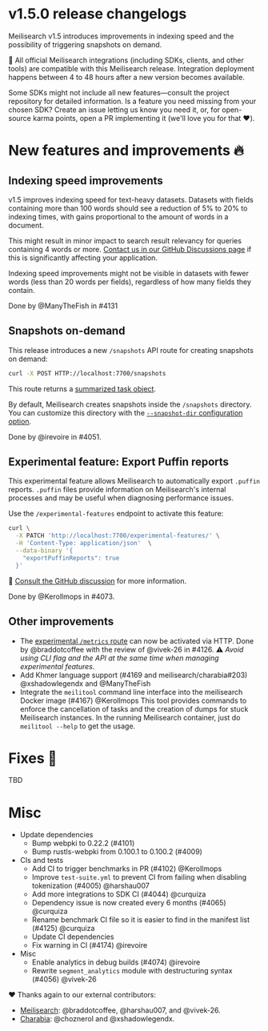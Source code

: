 # v1.5.0 release changelogs

Meilisearch v1.5 introduces improvements in indexing speed and the possibility of triggering snapshots on demand.

🧰 All official Meilisearch integrations (including SDKs, clients, and other tools) are compatible with this Meilisearch release. Integration deployment happens between 4 to 48 hours after a new version becomes available.

Some SDKs might not include all new features—consult the project repository for detailed information. Is a feature you need missing from your chosen SDK? Create an issue letting us know you need it, or, for open-source karma points, open a PR implementing it (we'll love you for that ❤️).

# New features and improvements 🔥

## Indexing speed improvements

v1.5 improves indexing speed for text-heavy datasets. Datasets with fields containing more than 100 words should see a reduction of 5% to 20% to indexing times, with gains proportional to the amount of words in a document.

This might result in minor impact to search result relevancy for queries containing 4 words or more. [Contact us in our GitHub Discussions page](https://github.com/orgs/meilisearch/discussions/704) if this is significantly affecting your application.

Indexing speed improvements might not be visible in datasets with fewer words (less than 20 words per fields), regardless of how many fields they contain.

Done by @ManyTheFish in #4131

## Snapshots on-demand

This release introduces a new `/snapshots` API route for creating snapshots on demand:

```bash
curl -X POST HTTP://localhost:7700/snapshots
```

This route returns a [summarized task object](https://www.meilisearch.com/docs/reference/api/tasks).

By default, Meilisearch creates snapshots inside the `/snapshots` directory. You can customize this directory with the [`--snapshot-dir` configuration option](https://www.meilisearch.com/docs/learn/configuration/instance_options#snapshot-destination).

Done by @irevoire in #4051.

## Experimental feature: Export Puffin reports

This experimental feature allows Meilisearch to automatically export `.puffin`  reports. `.puffin` files provide information on Meilisearch's internal processes and may be useful when diagnosing performance issues.

Use the `/experimental-features` endpoint to activate this feature:
```bash
curl \
  -X PATCH 'http://localhost:7700/experimental-features/' \
  -H 'Content-Type: application/json'  \
  --data-binary '{
    "exportPuffinReports": true
  }'
```

📣 [Consult the GitHub discussion](https://github.com/meilisearch/product/discussions/693) for more information.

Done by @Kerollmops in #4073.

## Other improvements

* The [experimental `/metrics` route](https://github.com/meilisearch/product/discussions/625) can now be activated via HTTP. Done by @braddotcoffee with the review of @vivek-26 in #4126. ⚠️ _Avoid using CLI flag and the API  at the same time when managing experimental features._
* Add Khmer language support (#4169 and meilisearch/charabia#203) @xshadowlegendx and @ManyTheFish
* Integrate the `meilitool` command line interface into the meilisearch Docker image (#4167) @Kerollmops
This tool provides commands to enforce the cancellation of tasks and the creation of dumps for stuck Meilisearch instances.
In the running Meilisearch container, just do `meilitool --help` to get the usage.

# Fixes 🐞
TBD

# Misc

* Update dependencies
  * Bump webpki to 0.22.2 (#4101)
  * Bump rustls-webpki from 0.100.1 to 0.100.2 (#4009)
* CIs and tests
  * Add CI to trigger benchmarks in PR (#4102) @Kerollmops
  * Improve `test-suite.yml` to prevent CI from failing when disabling tokenization (#4005) @harshau007
  * Add more integrations to SDK CI (#4044) @curquiza
  * Dependency issue is now created every 6 months (#4065) @curquiza
  * Rename benchmark CI file so it is easier to find in the manifest list (#4125) @curquiza
  * Update CI dependencies
  * Fix warning in CI (#4174) @irevoire
* Misc
  * Enable analytics in debug builds (#4074) @irevoire
  * Rewrite `segment_analytics` module with destructuring syntax (#4056) @vivek-26

❤️ Thanks again to our external contributors:
- [Meilisearch](https://github.com/meilisearch/meilisearch): @braddotcoffee, @harshau007, and @vivek-26.
- [Charabia](https://github.com/meilisearch/charabia): @choznerol and @xshadowlegendx.

